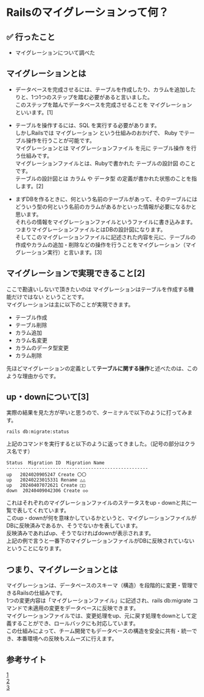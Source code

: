 # Railsのマイグレーションって何？

## ✅ 行ったこと

- マイグレーションについて調べた

## マイグレーションとは

- データベースを完成させるには、テーブルを作成したり、カラムを追加したりと、1つ1つのステップを踏む必要があると言いました。<br>
このステップを踏んでデータベースを完成させることを マイグレーション といいます。[1]

- テーブルを操作するには、SQL を実行する必要があります。<br>
しかしRailsでは マイグレーション という仕組みのおかげで、 Ruby でテーブル操作を行うことが可能です。<br>
マイグレーションとは マイグレーションファイル を元に テーブル操作 を行う仕組みです。<br>
マイグレーションファイルとは、Rubyで書かれた テーブルの設計図 のことです。<br>
テーブルの設計図とは カラム や データ型 の定義が書かれた状態のことを指します。[2]

- まずDBを作るときに、何という名前のテーブルがあって、そのテーブルにはどういう型の何という名前のカラムがあるかといった情報が必要になるかと思います。<br>
それらの情報をマイグレーションファイルというファイルに書き込みます。つまりマイグレーションファイルとはDBの設計図になります。<br>
そしてこのマイグレーションファイルに記述された内容を元に、テーブルの作成やカラムの追加・削除などの操作を行うことをマイグレーション（マイグレーション実行）と言います。[3]


## マイグレーションで実現できること[2]
ここで勘違いしないで頂きたいのは マイグレーションはテーブルを作成する機能だけではない ということです。<br>
マイグレーションは主に以下のことが実現できます。

- テーブル作成
- テーブル削除
- カラム追加
- カラム名変更
- カラムのデータ型変更
- カラム削除

先ほどマイグレーションの定義として**テーブルに関する操作**と述べたのは、このような理由からです。

## up・downについて[3]

実際の結果を見た方が早いと思うので、ターミナルで以下のように打ってみます。<br>

```
rails db:migrate:status
```

上記のコマンドを実行すると以下のように返ってきました。（記号の部分はクラス名です）

```
Status  Migration ID  Migration Name
----------------------------------------------------
up   2024020905247 Create 〇〇
up   20240223015331 Rename △△
up   20240407072621 Create □□
down  20240409042306 Create ◇◇
```

これはそれぞれのマイグレーションファイルのステータスをup・downと共に一覧で表してくれています。<br>
このup・downが何を意味かしているかというと、マイグレーションファイルがDBに反映済みであるか、そうでないかを表しています。<br>
反映済みであればup、そうでなければdownが表示されます。 <br>
上記の例で言うと一番下のマイグレーションファイルがDBに反映されていないということになります。

## つまり、マイグレーションとは

マイグレーションは、データベースのスキーマ（構造）を段階的に変更・管理できるRailsの仕組みです。<br>
1つの変更内容は「マイグレーションファイル」に記述され、rails db:migrate コマンドで未適用の変更をデータベースに反映できます。<br>
マイグレーションファイルでは、変更処理をup、元に戻す処理をdownとして定義することができ、ロールバックにも対応しています。<br>
この仕組みによって、チーム開発でもデータベースの構造を安全に共有・統一でき、本番環境への反映もスムーズに行えます。

## 参考サイト
[1](https://qiita.com/Arashi-K/items/4e26fd367847b8bbed18)<br>
[2](https://diveintocode.jp/blogs/Technology/migration)<br>
[3](https://www.divx.co.jp/media/164#66a8a08061064a096a31df40-1722396045220)<br>